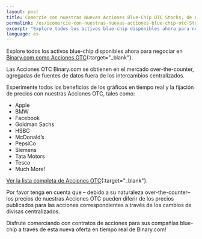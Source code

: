 ```yaml
---
layout: post
title: Comercie con nuestras Nuevas Acciones Blue-Chip OTC Stocks, de Apple a PepsiCo!
permalink: /es/icomercie-con-nuestras-nuevas-acciones-blue-chip-otc-Stocks-de-apple-a-pepsico/
excerpt: "Explore todos los activos blue-chip disponibles ahora para negociar en Binary.com como Acciones OTC...."
language: es
---
```


Explore todos los activos blue-chip disponibles ahora para negociar en [Binary.com como Acciones OTC](https://www.binary.com/es/resources/asset_indexws.html?utm_source=blog&utm_medium=social&utm_content=en&utm_campaign=whatsnew#market-stocks){:target="_blank"}.

Las Acciones OTC Binary.com se obtienen en el mercado over-the-counter, agregadas de fuentes de datos fuera de los intercambios centralizados.
	
Experimente todos los beneficios de los gráficos en tiempo real y la fijación de precios con nuestras Acciones OTC, tales como:

- Apple
- BMW
- Facebook
- Goldman Sachs
- HSBC
- McDonald’s
- PepsiCo
- Siemens
- Tata Motors
- Tesco
- Much More!

[Ver la lista completa de Acciones OTC](https://www.binary.com/es/resources/asset_indexws.html?utm_source=blog&utm_medium=social&utm_content=en&utm_campaign=whatsnew#market-stocks){:target="_blank"}.

Por favor tenga en cuenta que – debido a su naturaleza over-the-counter–los precios de nuestras Acciones OTC pueden diferir de los precios publicados para las acciones correspondientes a través de los cambios de divisas centralizados.

Disfrute comerciando con contratos de acciones para sus compañías blue-chip a través de esta nueva oferta en tiempo real de Binary.com! 
